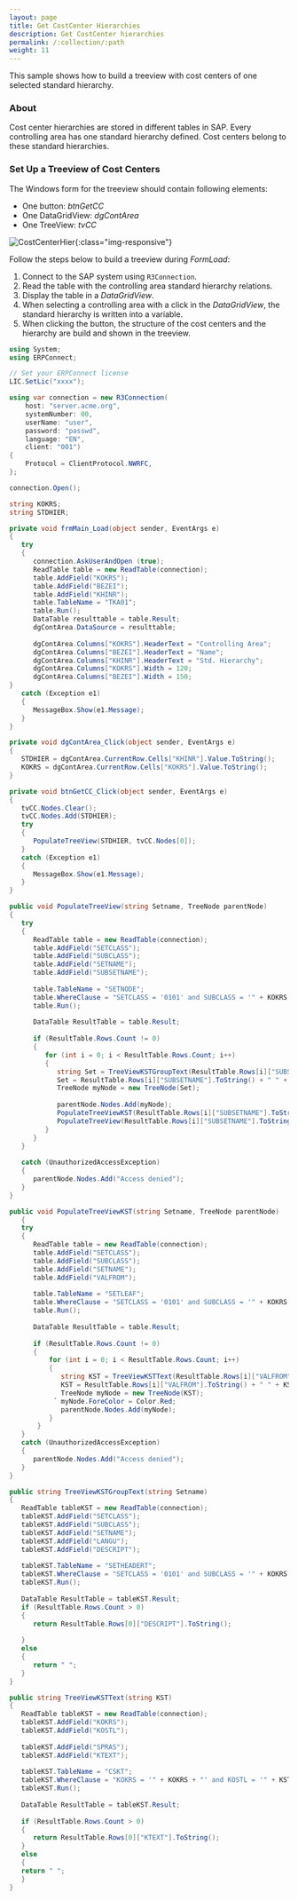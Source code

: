 ```yaml
---
layout: page
title: Get CostCenter Hierarchies
description: Get CostCenter hierarchies
permalink: /:collection/:path
weight: 11
---
```



This sample shows how to build a treeview with cost centers of one selected standard hierarchy.

### About

Cost center hierarchies are stored in different tables in SAP. 
Every controlling area has one standard hierarchy defined. 
Cost centers belong to these standard hierarchies. 

### Set Up a Treeview of Cost Centers

The Windows form for the treeview should contain following elements:

- One button: *btnGetCC* 
- One DataGridView: *dgContArea* 
- One TreeView: *tvCC*

![CostCenterHier](../../assets/images/samples/CostCenterHier.jpg){:class="img-responsive"}

Follow the steps below to build a treeview during *FormLoad*:

1. Connect to the SAP system using `R3Connection`.
2. Read the table with the controlling area standard hierarchy relations.
3. Display the table in a *DataGridView*.
4. When selecting a controlling area with a click in the *DataGridView*, the standard hierarchy is written into a variable.
5. When clicking the button, the structure of the cost centers and the hierarchy are build and shown in the treeview.

<!---
multiple tabs?. first tab includes step 1-3, second tab includes step 4, thirs tab includes step
-->

```csharp linenums="1"
using System;
using ERPConnect;

// Set your ERPConnect license
LIC.SetLic("xxxx");

using var connection = new R3Connection(
    host: "server.acme.org",
    systemNumber: 00,
    userName: "user",
    password: "passwd",
    language: "EN",
    client: "001")
{
    Protocol = ClientProtocol.NWRFC,
};

connection.Open();

string KOKRS;
string STDHIER;

private void frmMain_Load(object sender, EventArgs e)
{
   try
   {
      connection.AskUserAndOpen (true);
      ReadTable table = new ReadTable(connection);
      table.AddField("KOKRS");
      table.AddField("BEZEI");
      table.AddField("KHINR");
      table.TableName = "TKA01";
      table.Run();
      DataTable resulttable = table.Result;
      dgContArea.DataSource = resulttable;
  
      dgContArea.Columns["KOKRS"].HeaderText = "Controlling Area";
      dgContArea.Columns["BEZEI"].HeaderText = "Name";
      dgContArea.Columns["KHINR"].HeaderText = "Std. Hierarchy";
      dgContArea.Columns["KOKRS"].Width = 120;
      dgContArea.Columns["BEZEI"].Width = 150;
}
   catch (Exception e1)
   {
      MessageBox.Show(e1.Message);
   }
}
```

```csharp linenums="1"
private void dgContArea_Click(object sender, EventArgs e)
{
   STDHIER = dgContArea.CurrentRow.Cells["KHINR"].Value.ToString();
   KOKRS = dgContArea.CurrentRow.Cells["KOKRS"].Value.ToString();
}
```

```csharp linenums="1"
private void btnGetCC_Click(object sender, EventArgs e)
{
   tvCC.Nodes.Clear();
   tvCC.Nodes.Add(STDHIER);
   try
   {
      PopulateTreeView(STDHIER, tvCC.Nodes[0]);
   }
   catch (Exception e1)
   {
      MessageBox.Show(e1.Message);
   }
}
```

```csharp linenums="1"
public void PopulateTreeView(string Setname, TreeNode parentNode)
{
   try
   {
      ReadTable table = new ReadTable(connection);
      table.AddField("SETCLASS");
      table.AddField("SUBCLASS");
      table.AddField("SETNAME");
      table.AddField("SUBSETNAME");
  
      table.TableName = "SETNODE";
      table.WhereClause = "SETCLASS = '0101' and SUBCLASS = '" + KOKRS + "' and SETNAME = '" + Setname + "'";
      table.Run();
  
      DataTable ResultTable = table.Result;
  
      if (ResultTable.Rows.Count != 0)
      {
         for (int i = 0; i < ResultTable.Rows.Count; i++)
         {
            string Set = TreeViewKSTGroupText(ResultTable.Rows[i]["SUBSETNAME"].ToString());
            Set = ResultTable.Rows[i]["SUBSETNAME"].ToString() + " " + Set;
            TreeNode myNode = new TreeNode(Set);
  
            parentNode.Nodes.Add(myNode);
            PopulateTreeViewKST(ResultTable.Rows[i]["SUBSETNAME"].ToString(), myNode);
            PopulateTreeView(ResultTable.Rows[i]["SUBSETNAME"].ToString(), myNode);
         }
      }
   }
  
   catch (UnauthorizedAccessException)
   {
      parentNode.Nodes.Add("Access denied");
   } 
}
```

```csharp linenums="1"  
public void PopulateTreeViewKST(string Setname, TreeNode parentNode)
   {
   try
   {
      ReadTable table = new ReadTable(connection);
      table.AddField("SETCLASS");
      table.AddField("SUBCLASS");
      table.AddField("SETNAME");
      table.AddField("VALFROM");
  
      table.TableName = "SETLEAF";
      table.WhereClause = "SETCLASS = '0101' and SUBCLASS = '" + KOKRS + "' and SETNAME = '" + Setname + "'";
      table.Run();
  
      DataTable ResultTable = table.Result;
  
      if (ResultTable.Rows.Count != 0)
      {
          for (int i = 0; i < ResultTable.Rows.Count; i++)
          {
             string KST = TreeViewKSTText(ResultTable.Rows[i]["VALFROM"].ToString());
             KST = ResultTable.Rows[i]["VALFROM"].ToString() + " " + KST;
             TreeNode myNode = new TreeNode(KST);
           ´ myNode.ForeColor = Color.Red;
             parentNode.Nodes.Add(myNode);
          }
       }
   }
   catch (UnauthorizedAccessException)
   {
      parentNode.Nodes.Add("Access denied");
   } 
}
```

```csharp linenums="1"
public string TreeViewKSTGroupText(string Setname)
{
   ReadTable tableKST = new ReadTable(connection);
   tableKST.AddField("SETCLASS");
   tableKST.AddField("SUBCLASS");
   tableKST.AddField("SETNAME");
   tableKST.AddField("LANGU");
   tableKST.AddField("DESCRIPT");
  
   tableKST.TableName = "SETHEADERT";
   tableKST.WhereClause = "SETCLASS = '0101' and SUBCLASS = '" + KOKRS + "' and SETNAME = '" + Setname + "' and LANGU = 'EN'";
   tableKST.Run();
  
   DataTable ResultTable = tableKST.Result;
   if (ResultTable.Rows.Count > 0)
   {
      return ResultTable.Rows[0]["DESCRIPT"].ToString();
  
   }
   else
   {
      return " ";
   }
}
```

```csharp linenums="1"
public string TreeViewKSTText(string KST)
{
   ReadTable tableKST = new ReadTable(connection);
   tableKST.AddField("KOKRS");
   tableKST.AddField("KOSTL");
  
   tableKST.AddField("SPRAS");
   tableKST.AddField("KTEXT");
  
   tableKST.TableName = "CSKT";
   tableKST.WhereClause = "KOKRS = '" + KOKRS + "' and KOSTL = '" + KST + "' and SPRAS = 'EN'";
   tableKST.Run();
  
   DataTable ResultTable = tableKST.Result;
  
   if (ResultTable.Rows.Count > 0)
   {
      return ResultTable.Rows[0]["KTEXT"].ToString();
   }
   else
   {
   return " ";
   }
}
```
